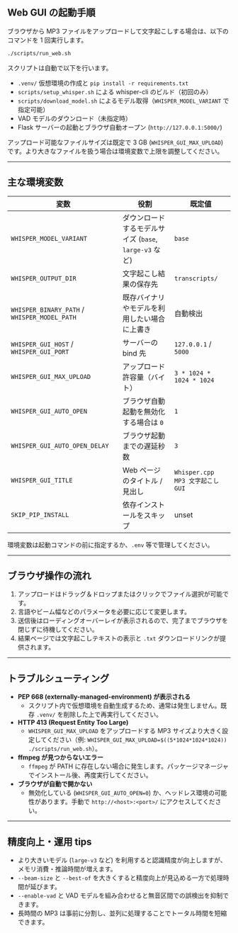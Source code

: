 ## Web GUI の起動手順

ブラウザから MP3 ファイルをアップロードして文字起こしする場合は、以下のコマンドを 1 回実行します。

```bash
./scripts/run_web.sh
```

スクリプトは自動で以下を行います。

- `.venv/` 仮想環境の作成と `pip install -r requirements.txt`
- `scripts/setup_whisper.sh` による whisper-cli のビルド（初回のみ）
- `scripts/download_model.sh` によるモデル取得（`WHISPER_MODEL_VARIANT` で指定可能）
- VAD モデルのダウンロード（未指定時）
- Flask サーバーの起動とブラウザ自動オープン (`http://127.0.0.1:5000/`)

アップロード可能なファイルサイズは既定で 3 GB (`WHISPER_GUI_MAX_UPLOAD`) です。より大きなファイルを扱う場合は環境変数で上限を調整してください。

---

## 主な環境変数

| 変数                                         | 役割                                                   | 既定値                           |
| -------------------------------------------- | ------------------------------------------------------ | -------------------------------- |
| `WHISPER_MODEL_VARIANT`                      | ダウンロードするモデルサイズ (`base`, `large-v3` など) | `base`                           |
| `WHISPER_OUTPUT_DIR`                         | 文字起こし結果の保存先                                 | `transcripts/`                   |
| `WHISPER_BINARY_PATH` / `WHISPER_MODEL_PATH` | 既存バイナリやモデルを利用したい場合に上書き           | 自動検出                         |
| `WHISPER_GUI_HOST` / `WHISPER_GUI_PORT`      | サーバーの bind 先                                     | `127.0.0.1` / `5000`             |
| `WHISPER_GUI_MAX_UPLOAD`                     | アップロード許容量（バイト）                           | `3 * 1024 * 1024 * 1024`         |
| `WHISPER_GUI_AUTO_OPEN`                      | ブラウザ自動起動を無効化する場合は `0`                 | `1`                              |
| `WHISPER_GUI_AUTO_OPEN_DELAY`                | ブラウザ起動までの遅延秒数                             | `3`                              |
| `WHISPER_GUI_TITLE`                          | Web ページのタイトル / 見出し                          | `Whisper.cpp MP3 文字起こし GUI` |
| `SKIP_PIP_INSTALL`                           | 依存インストールをスキップ                             | unset                            |

環境変数は起動コマンドの前に指定するか、`.env` 等で管理してください。

---

## ブラウザ操作の流れ

1. アップロードはドラッグ＆ドロップまたはクリックでファイル選択が可能です。
2. 言語やビーム幅などのパラメータを必要に応じて変更します。
3. 送信後はローディングオーバーレイが表示されるので、完了までブラウザを閉じずに待機してください。
4. 結果ページでは文字起こしテキストの表示と `.txt` ダウンロードリンクが提供されます。

---

## トラブルシューティング

- **PEP 668 (externally-managed-environment) が表示される**
  - スクリプト内で仮想環境を自動生成するため、通常は発生しません。既存 `.venv/` を削除した上で再実行してください。
- **HTTP 413 (Request Entity Too Large)**
  - `WHISPER_GUI_MAX_UPLOAD` をアップロードする MP3 サイズより大きく設定してください（例: `WHISPER_GUI_MAX_UPLOAD=$((5*1024*1024*1024)) ./scripts/run_web.sh`）。
- **ffmpeg が見つからないエラー**
  - `ffmpeg` が PATH に存在しない場合に発生します。パッケージマネージャでインストール後、再度実行してください。
- **ブラウザが自動で開かない**
  - 無効化している (`WHISPER_GUI_AUTO_OPEN=0`) か、ヘッドレス環境の可能性があります。手動で `http://<host>:<port>/` にアクセスしてください。

---

## 精度向上・運用 tips

- より大きいモデル (`large-v3` など) を利用すると認識精度が向上しますが、メモリ消費・推論時間が増えます。
- `--beam-size` と `--best-of` を大きくすると精度向上が見込める一方で処理時間が延びます。
- `--enable-vad` と VAD モデルを組み合わせると無音区間での誤検出を抑制できます。
- 長時間の MP3 は事前に分割し、並列に処理することでトータル時間を短縮できます。
